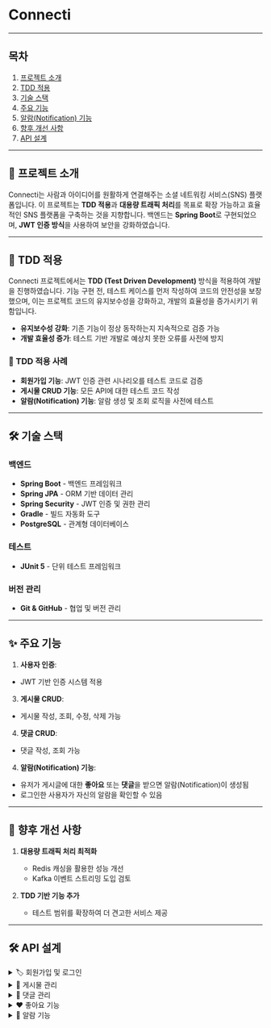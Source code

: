 # Connecti 

---

## 목차

1. [프로젝트 소개](#개요)
2. [TDD 적용](#tdd-적용)
3. [기술 스택](#기술-스택)
4. [주요 기능](#주요-기능)
5. [알람(Notification) 기능](#알람notification-기능)
6. [향후 개선 사항](#향후-개선-사항)
7. [API 설계](#api-설계)

---

## 📝 프로젝트 소개

Connecti는 사람과 아이디어를 원활하게 연결해주는 소셜 네트워킹 서비스(SNS) 플랫폼입니다.
이 프로젝트는 **TDD 적용**과 **대용량 트래픽 처리**를 목표로 확장 가능하고 효율적인 SNS 플랫폼을 구축하는 것을 지향합니다.
백엔드는 **Spring Boot**로 구현되었으며, **JWT 인증 방식**을 사용하여 보안을 강화하였습니다.

---

## 🧪 TDD 적용

Connecti 프로젝트에서는 **TDD (Test Driven Development)** 방식을 적용하여 개발을 진행하였습니다. 
기능 구현 전, 테스트 케이스를 먼저 작성하여 코드의 안전성을 보장했으며, 이는 프로젝트 코드의 유지보수성을 강화하고, 개발의 효율성을 증가시키기 위함입니다.

- **유지보수성 강화**: 기존 기능이 정상 동작하는지 지속적으로 검증 가능
- **개발 효율성 증가**: 테스트 기반 개발로 예상치 못한 오류를 사전에 방지

### 🔹 TDD 적용 사례

- **회원가입 기능**: JWT 인증 관련 시나리오를 테스트 코드로 검증
- **게시물 CRUD 기능**: 모든 API에 대한 테스트 코드 작성
- **알람(Notification) 기능**: 알람 생성 및 조회 로직을 사전에 테스트

---

## 🛠 기술 스택

### 백엔드

- **Spring Boot** - 백엔드 프레임워크
- **Spring JPA** - ORM 기반 데이터 관리
- **Spring Security** - JWT 인증 및 권한 관리
- **Gradle** - 빌드 자동화 도구
- **PostgreSQL** - 관계형 데이터베이스

### 테스트

- **JUnit 5** - 단위 테스트 프레임워크

### 버전 관리

- **Git & GitHub** - 협업 및 버전 관리

---

## ✨ 주요 기능

1. **사용자 인증**:
- JWT 기반 인증 시스템 적용
3. **게시물 CRUD**:
- 게시물 작성, 조회, 수정, 삭제 가능
4. **댓글 CRUD**:
- 댓글 작성, 조회 가능
4. **알람(Notification) 기능**: 
- 유저가 게시글에 대한 **좋아요** 또는 **댓글**을 받으면 알람(Notification)이 생성됨
- 로그인한 사용자가 자신의 알람을 확인할 수 있음

---

## 📌 향후 개선 사항

1. **대용량 트래픽 처리 최적화**
   - Redis 캐싱을 활용한 성능 개선
   - Kafka 이벤트 스트리밍 도입 검토
   
2. **TDD 기반 기능 추가**
   - 테스트 범위를 확장하여 더 견고한 서비스 제공

---

## 🛠 API 설계

<details>
  <summary>🏷 회원가입 및 로그인</summary>

  | 메서드   | 엔드포인트             | 설명                    | 응답        |
  |---------|---------------------|-----------------------|------------|
  | `POST`  | `/api/v1/users/join` | 회원가입                | 201 Created |
  | `POST`  | `/api/v1/users/login` | 로그인 (JWT 발급)       | 200 OK      |
  | `GET`   | `/api/v1/users/me`   | 내 정보 조회             | 200 OK      |

</details>

<details>
  <summary>📝 게시물 관리</summary>

  | 메서드   | 엔드포인트             | 설명                      | 응답        |
  |---------|---------------------|-------------------------|------------|
  | `GET`   | `/api/v1/posts`       | 전체 게시물 조회           | 200 OK     |
  | `GET`   | `/api/v1/posts/{id}`  | 특정 게시물 상세 조회       | 200 OK     |
  | `POST`  | `/api/v1/posts`       | 게시물 작성                | 201 Created |
  | `PUT`   | `/api/v1/posts/{id}`  | 게시물 수정                | 200 OK     |
  | `DELETE`| `/api/v1/posts/{id}`  | 게시물 삭제                | 204 No Content |

</details>

<details>
  <summary>💬 댓글 관리</summary>

  | 메서드   | 엔드포인트                     | 설명                    | 응답        |
  |---------|---------------------------|---------------------|------------|
  | `POST`  | `/api/v1/posts/{postId}/comments` | 특정 게시물에 댓글 작성   | 201 Created |
  | `GET`   | `/api/v1/posts/{postId}/comments` | 특정 게시물의 댓글 목록 조회 | 200 OK     |

</details>

<details>
  <summary>❤️ 좋아요 기능</summary>

  | 메서드   | 엔드포인트                      | 설명                    | 응답        |
  |---------|---------------------------|---------------------|------------|
  | `POST`  | `/api/v1/posts/{postId}/likes` | 특정 게시물 좋아요      | 200 OK     |
  | `DELETE`| `/api/v1/posts/{postId}/likes` | 특정 게시물 좋아요 취소   | 200 OK     |

</details>

<details>
  <summary>🔔 알람 기능</summary>

  | 메서드   | 엔드포인트                     | 설명                      | 응답        |
  |---------|---------------------------|-------------------------|------------|
  | `GET`   | `/api/v1/users/alarms`      | 로그인한 사용자의 알람 목록 조회 | 200 OK     |
  | `PATCH` | `/api/v1/users/alarms/{alarmId}/read` | 특정 알람 읽음 처리 | 200 OK     |

</details>



